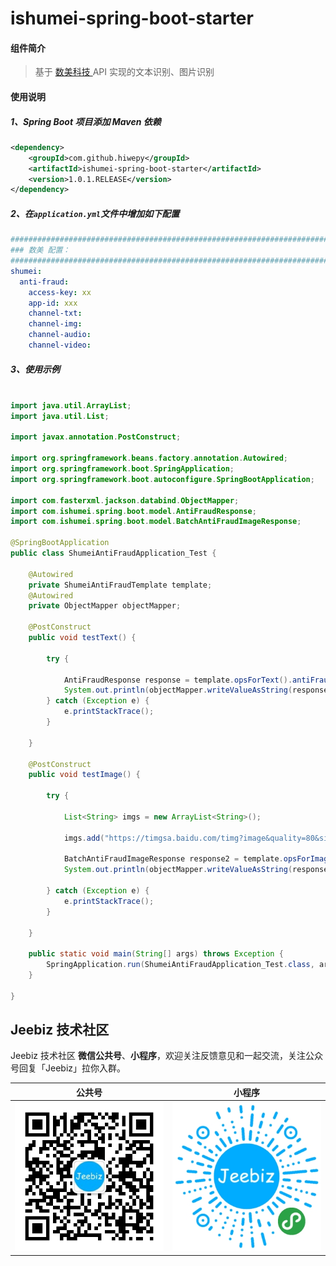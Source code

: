 # ishumei-spring-boot-starter

#### 组件简介

> 基于 [数美科技 ](https://www.ishumei.com/) API 实现的文本识别、图片识别


#### 使用说明

##### 1、Spring Boot 项目添加 Maven 依赖

``` xml
<dependency>
	<groupId>com.github.hiwepy</groupId>
	<artifactId>ishumei-spring-boot-starter</artifactId>
	<version>1.0.1.RELEASE</version>
</dependency>
```

##### 2、在`application.yml`文件中增加如下配置

```yaml
#################################################################################################
### 数美 配置：
#################################################################################################
shumei:
  anti-fraud:
    access-key: xx
    app-id: xxx 
    channel-txt: 
    channel-img: 
    channel-audio: 
    channel-video: 
```

##### 3、使用示例

 
```java

import java.util.ArrayList;
import java.util.List;

import javax.annotation.PostConstruct;

import org.springframework.beans.factory.annotation.Autowired;
import org.springframework.boot.SpringApplication;
import org.springframework.boot.autoconfigure.SpringBootApplication;

import com.fasterxml.jackson.databind.ObjectMapper;
import com.ishumei.spring.boot.model.AntiFraudResponse;
import com.ishumei.spring.boot.model.BatchAntiFraudImageResponse;

@SpringBootApplication
public class ShumeiAntiFraudApplication_Test {
	
	@Autowired
	private ShumeiAntiFraudTemplate template;
	@Autowired
	private ObjectMapper objectMapper;
	
	@PostConstruct
	public void testText() {

		try {

			AntiFraudResponse response = template.opsForText().antiFraud("SOCIAL", "00001", "你妈的");
			System.out.println(objectMapper.writeValueAsString(response));
		} catch (Exception e) {
			e.printStackTrace();
		}

	}
	
	@PostConstruct
	public void testImage() {

		try {
			
			List<String> imgs = new ArrayList<String>();

			imgs.add("https://timgsa.baidu.com/timg?image&quality=80&size=b9999_10000&sec=1603775417273&di=d07584c12801a0a097634667ba944eb2&imgtype=0&src=http%3A%2F%2Fimg011.hc360.cn%2Fhb%2FMTQ2MDYwODAzMjY0ODE5NzM2NTMxMDE%3D.jpg");

			BatchAntiFraudImageResponse response2 = template.opsForImage().antiFraud("POLITICS_PORN_AD", "00001", imgs);
			System.out.println(objectMapper.writeValueAsString(response2));

		} catch (Exception e) {
			e.printStackTrace();
		}

	}
	
	public static void main(String[] args) throws Exception {
		SpringApplication.run(ShumeiAntiFraudApplication_Test.class, args);
	}

}
```

## Jeebiz 技术社区

Jeebiz 技术社区 **微信公共号**、**小程序**，欢迎关注反馈意见和一起交流，关注公众号回复「Jeebiz」拉你入群。

|公共号|小程序|
|---|---|
| ![](https://raw.githubusercontent.com/hiwepy/static/main/images/qrcode_for_gh_1d965ea2dfd1_344.jpg)| ![](https://raw.githubusercontent.com/hiwepy/static/main/images/gh_09d7d00da63e_344.jpg)|